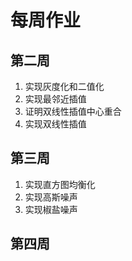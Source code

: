 # 每周作业

## 第二周
1. 实现灰度化和二值化 
2. 实现最邻近插值 
3. 证明双线性插值中心重合 
4. 实现双线性插值

## 第三周
1. 实现直方图均衡化 
2. 实现高斯噪声 
3. 实现椒盐噪声

## 第四周
